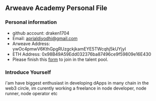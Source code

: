 ## Arweave Academy Personal File

### Personal information

- github account: draken1704 
- Email: aprialdiyodhi@gmail.com
- Arweave Address: ywOc4pmwV6KthGpgRUzgckjkamEYE5TWcqhj5kUYjyI
- ETH Address: 0x98B49A59Edd032376ba87496ce9f59809e16E430
- Please finish this [form](https://docs.google.com/forms/d/e/1FAIpQLSfWA5fIIcBgmRppm3jNz5vmf9Mai_QMVil-2pO4r7YKn_Zhtw/viewform?usp=sf_link) to join in the talent pool.

### Introduce Yourself
 i'am have biggest enthusiast in developing dApps in many chain in the web3 circle, im curently working a freelance in node developer, node runner, node operator etc

